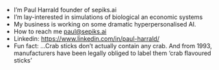 - I’m Paul Harrald founder of sepiks.ai
- I’m lay-interested in simulations of biological an economic systems
- My business is working on some dramatic hyperpersonalised AI.
- How to reach me paul@sepiks.ai
- Linkedin: https://www.linkedin.com/in/paul-harrald/
- Fun fact: ...Crab sticks don’t actually contain any crab. And from 1993, manufacturers have been legally obliged to label them ‘crab flavoured sticks’

<!---
sepiks-ai/sepiks-ai is a ✨ special ✨ repository because its `README.md` (this file) appears on your GitHub profile.
You can click the Preview link to take a look at your changes.
--->
